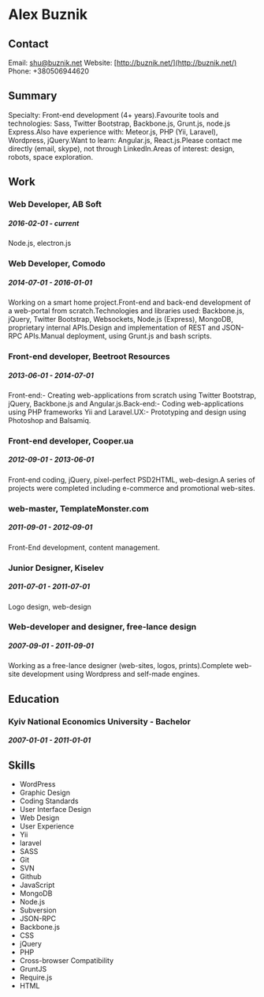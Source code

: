 
# Alex Buznik
## Contact
Email: [shu@buznik.net](mailto:shu@buznik.net)
Website: [http://buznik.net/](http://buznik.net/)
Phone: +380506944620
## Summary
Specialty: Front-end development (4+ years).Favourite tools and technologies: Sass, Twitter Bootstrap, Backbone.js, Grunt.js, node.js Express.Also have experience with: Meteor.js, PHP (Yii, Laravel), Wordpress, jQuery.Want to learn: Angular.js, React.js.Please contact me directly (email, skype), not through LinkedIn.Areas of interest: design, robots, space exploration.
## Work
### Web Developer, AB Soft
##### 2016-02-01 - current
Node.js, electron.js
### Web Developer, Comodo
##### 2014-07-01 - 2016-01-01
Working on a smart home project.Front-end and back-end development of a web-portal from scratch.Technologies and libraries used: Backbone.js, jQuery, Twitter Bootstrap, Websockets, Node.js (Express), MongoDB, proprietary internal APIs.Design and implementation of REST and JSON-RPC APIs.Manual deployment, using Grunt.js and bash scripts.
### Front-end developer, Beetroot Resources
##### 2013-06-01 - 2014-07-01
Front-end:- Creating web-applications from scratch using Twitter Bootstrap, jQuery, Backbone.js and Angular.js.Back-end:- Coding web-applications using PHP frameworks Yii and Laravel.UX:- Prototyping and design using Photoshop and Balsamiq.
### Front-end developer, Cooper.ua
##### 2012-09-01 - 2013-06-01
Front-end coding, jQuery, pixel-perfect PSD2HTML, web-design.A series of projects were completed including e-commerce and promotional web-sites.
### web-master, TemplateMonster.com
##### 2011-09-01 - 2012-09-01
Front-End development, content management.
### Junior Designer, Kiselev
##### 2011-07-01 - 2011-07-01
Logo design, web-design
### Web-developer and designer, free-lance design
##### 2007-09-01 - 2011-09-01
Working as a free-lance designer (web-sites, logos, prints).Complete web-site development using Wordpress and self-made engines.
## Education
### Kyiv National Economics University - Bachelor
##### 2007-01-01 - 2011-01-01
## Skills
* WordPress
* Graphic Design
* Coding Standards
* User Interface Design
* Web Design
* User Experience
* Yii
* laravel
* SASS
* Git
* SVN
* Github
* JavaScript
* MongoDB
* Node.js
* Subversion
* JSON-RPC
* Backbone.js
* CSS
* jQuery
* PHP
* Cross-browser Compatibility
* GruntJS
* Require.js
* HTML
